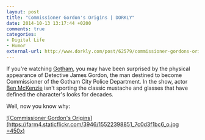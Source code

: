 ```yaml
---
layout: post
title: "Commissioner Gordon's Origins | DORKLY"
date: 2014-10-13 13:17:44 +0200
comments: true
categories: 
- Digital Life
- Humor
external-url: http://www.dorkly.com/post/62579/commissioner-gordons-origins
---
```


If you're watching [Gotham](http://www.imdb.com/title/tt3749900/), you may have been surprised by the physical appearance of Detective James Gordon, the man destined to become Commissioner of the Gotham City Police Department. In the show, actor [Ben McKenzie](http://www.imdb.com/name/nm1360270/) isn't sporting the classic mustache and glasses that have defined the character's looks for decades.

Well, now you know why:

[![Commissioner Gordon's Origins](https://farm4.staticflickr.com/3946/15522398851_7c0d3f1bc6_o.jpg =450x)](http://www.dorkly.com/post/62579/commissioner-gordons-origins)